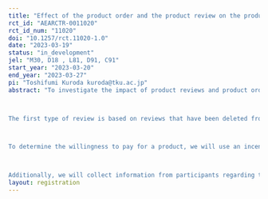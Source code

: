 ```yaml
---
title: "Effect of the product order and the product review on the product choice."
rct_id: "AEARCTR-0011020"
rct_id_num: "11020"
doi: "10.1257/rct.11020-1.0"
date: "2023-03-19"
status: "in_development"
jel: "M30, D18 , L81, D91, C91"
start_year: "2023-03-20"
end_year: "2023-03-27"
pi: "Toshifumi Kuroda kuroda@tku.ac.jp"
abstract: "To investigate the impact of product reviews and product orders on consumer behavior in online retail, we will recruit 5,000 participants for the experimental websites designed to simulate an online retail store. We will assign several treatments to investigate the effect of information on consumer behavior, including two types of user reviews, three types of product orders, three types of review orders, two-sided information provisions, and a warning message against the existence of incorrect or misleading reviews.

The first type of review is based on reviews that have been deleted from an online retail website, while the other type of review is based on reviews that have not been deleted. We will sort the order of products by user rating for products, by the number of user ratings for products, and by random. We will sort the order of reviews by user rating for reviews, by newest, and by random.

To determine the willingness to pay for a product, we will use an incentive-compatible questionnaire.

Additionally, we will collect information from participants regarding their experience with online retailing, their level of trust in online retailing, risk attitudes, information-seeking attitudes, participating environments, impressions of our experimental websites, and socio-demographic characteristics. We will also record click log data from our experimental websites. Using this information, we will estimate the treatment effect of information structure on consumer behavior, the effect of the information on the consumer surplus, search cost, information processing costs, and the prior for the goods to better understand the treatment effect."
layout: registration
---
```



